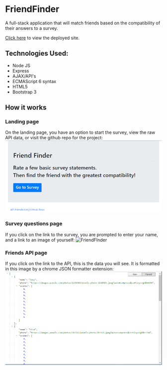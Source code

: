 # FriendFinder
A full-stack application that will match friends based on the compatibility of their answers to a survey.

[Click here](https://safe-brushlands-91298.herokuapp.com/) to view the deployed site.

## Technologies Used:
- Node JS
- Express
- AJAX/API's
- ECMAScript 6 syntax
- HTML5
- Bootstrap 3

## How it works

### Landing page
On the landing page, you have an option to start the survey, view the raw API data, or visit the github repo for the project:
![FriendFInder](images/HomePage.PNG)

### Survey questions page
If you click on the link to the survey, you are prompted to enter your name, and a link to an image of yourself:
![FriendFInder](images/surveyPage.PNG)

### Friends API page
If you click on the link to the API, this is the data you will see. It is formatted in this image by a chrome JSON formatter extension:
![FriendFInder](images/apiPage.PNG)

